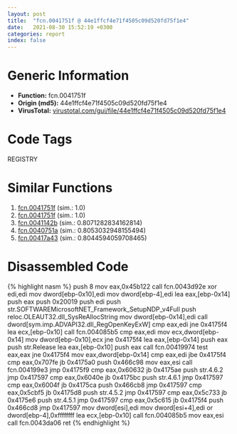 ```yaml
---
layout: post
title:  "fcn.0041751f @ 44e1ffcf4e71f4505c09d520fd75f1e4"
date:   2021-08-30 15:52:19 +0300
categories: report
index: false
---
```


# Generic Information
- **Function:** fcn.0041751f
- **Origin (md5):** 44e1ffcf4e71f4505c09d520fd75f1e4
- **VirusTotal:** [virustotal.com/gui/file/44e1ffcf4e71f4505c09d520fd75f1e4][virustotal_ref]

# Code Tags
<span class="tag" id="REGISTRY">REGISTRY</span>


# Similar Functions

1. [fcn.0041751f][similar_1_ref] (sim.: 1.0)
2. [fcn.0041751f][similar_2_ref] (sim.: 1.0)
3. [fcn.0041142b][similar_3_ref] (sim.: 0.8071282834162814)
4. [fcn.0040751a][similar_4_ref] (sim.: 0.8053032948155494)
5. [fcn.00417a43][similar_5_ref] (sim.: 0.8044594059708465)


# Disassembled Code

{% highlight nasm %}
push 8
mov eax,0x45b122
call fcn.0043d92e
xor edi,edi
mov dword[ebp-0x10],edi
mov dword[ebp-4],edi
lea eax,[ebp-0x14]
push eax
push 0x20019
push edi
push str.SOFTWAREMicrosoftNET_Framework_SetupNDP_v4Full
push reloc.OLEAUT32.dll_SysReAllocString
mov dword[ebp-0x14],edi
call dword[sym.imp.ADVAPI32.dll_RegOpenKeyExW]
cmp eax,edi
jne 0x4175f4
lea ecx,[ebp-0x10]
call fcn.004085b5
cmp eax,edi
mov ecx,dword[ebp-0x14]
mov dword[ebp-0x10],ecx
jne 0x4175f4
lea eax,[ebp-0x14]
push eax
push str.Release
lea eax,[ebp-0x10]
push eax
call fcn.00419974
test eax,eax
jne 0x4175f4
mov eax,dword[ebp-0x14]
cmp eax,edi
jbe 0x4175f4
cmp eax,0x707fe
jb 0x4175a0
push 0x466c98
mov eax,esi
call fcn.004199e3
jmp 0x4175f9
cmp eax,0x60632
jb 0x4175ae
push str.4.6.2
jmp 0x417597
cmp eax,0x6040e
jb 0x4175bc
push str.4.6.1
jmp 0x417597
cmp eax,0x6004f
jb 0x4175ca
push 0x466cb8
jmp 0x417597
cmp eax,0x5cbf5
jb 0x4175d8
push str.4.5.2
jmp 0x417597
cmp eax,0x5c733
jb 0x4175e6
push str.4.5.1
jmp 0x417597
cmp eax,0x5c615
jb 0x4175f4
push 0x466cd8
jmp 0x417597
mov dword[esi],edi
mov dword[esi+4],edi
or dword[ebp-4],0xffffffff
lea ecx,[ebp-0x10]
call fcn.004085b5
mov eax,esi
call fcn.0043da06
ret 
{% endhighlight %}


[similar_1_ref]: /report/fcn.0041751f@ff219f45286905b4a87327ca719363be
[similar_2_ref]: /report/fcn.0041751f@8e21fa3f0489a6a256cf202e57f712bc
[similar_3_ref]: /report/fcn.0041142b@9c2b894b84f59672d8be2e984066f76f
[similar_4_ref]: /report/fcn.0040751a@214019fc1439a81af54ff417c477f8dc
[similar_5_ref]: /report/fcn.00417a43@8e21fa3f0489a6a256cf202e57f712bc
[virustotal_ref]: https://www.virustotal.com/gui/file/44e1ffcf4e71f4505c09d520fd75f1e4